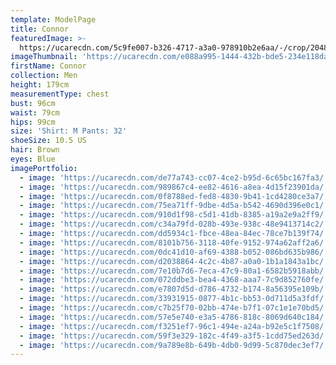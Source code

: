 ```yaml
---
template: ModelPage
title: Connor
featuredImage: >-
  https://ucarecdn.com/5c9fe007-b326-4717-a3a0-978910b2e6aa/-/crop/2048x1011/0,191/-/preview/
imageThumbnail: 'https://ucarecdn.com/e088a995-1444-432b-bde5-234e118da1e1/'
firstName: Connor
collection: Men
height: 179cm
measurementType: chest
bust: 96cm
waist: 79cm
hips: 99cm
size: 'Shirt: M Pants: 32'
shoeSize: 10.5 US
hair: Brown
eyes: Blue
imagePortfolio:
  - image: 'https://ucarecdn.com/de77a743-cc07-4ce2-b95d-6c65bc167fa3/'
  - image: 'https://ucarecdn.com/989867c4-ee82-4616-a8ea-4d15f23901da/'
  - image: 'https://ucarecdn.com/0f8788ed-fed8-4830-9b41-1cd4280ce3a7/'
  - image: 'https://ucarecdn.com/75ea71ff-9dbe-4d5a-b542-4690d396e0c1/'
  - image: 'https://ucarecdn.com/910d1f98-c5d1-41db-8385-a19a2e9a2ff9/'
  - image: 'https://ucarecdn.com/c34a79fd-028b-493e-938c-48e9413714c2/'
  - image: 'https://ucarecdn.com/dd5934c1-fbce-48ea-84ec-78ce7b139f74/'
  - image: 'https://ucarecdn.com/8101b756-3118-40fe-9152-974a62aff2a6/'
  - image: 'https://ucarecdn.com/0dc41d10-af69-4388-b052-086bd635b986/'
  - image: 'https://ucarecdn.com/d2038864-4c2c-4b87-a0a0-1b1a1843a1bc/'
  - image: 'https://ucarecdn.com/7e10b7d6-7eca-47c9-80a1-6582b5918abb/'
  - image: 'https://ucarecdn.com/072ddbe3-bea4-4368-aaa7-7c9d852760fe/'
  - image: 'https://ucarecdn.com/e7807d5d-d786-4732-b174-8a56395e109b/'
  - image: 'https://ucarecdn.com/33931915-0877-4b1c-bb53-0d711d5a3fdf/'
  - image: 'https://ucarecdn.com/c7b25f70-02bb-474e-b7f1-07c1e1e70bd5/'
  - image: 'https://ucarecdn.com/57e5e740-e3a5-4786-818c-8069d640c184/'
  - image: 'https://ucarecdn.com/f3251ef7-96c1-494e-a24a-b92e5c1f7508/'
  - image: 'https://ucarecdn.com/59f3e329-182c-4f49-a3f5-1cdd75ed263d/'
  - image: 'https://ucarecdn.com/9a789e8b-649b-4db0-9d99-5c870dec3ef7/'
---
```


